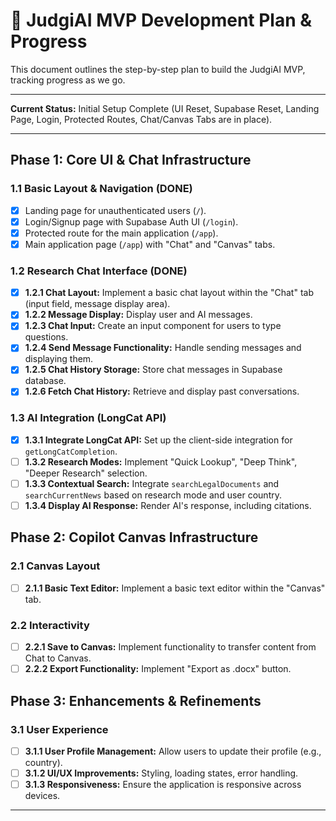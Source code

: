 # 🚀 JudgiAI MVP Development Plan & Progress

This document outlines the step-by-step plan to build the JudgiAI MVP, tracking progress as we go.

---

**Current Status:** Initial Setup Complete (UI Reset, Supabase Reset, Landing Page, Login, Protected Routes, Chat/Canvas Tabs are in place).

---

## Phase 1: Core UI & Chat Infrastructure

### 1.1 Basic Layout & Navigation (DONE)
- [x] Landing page for unauthenticated users (`/`).
- [x] Login/Signup page with Supabase Auth UI (`/login`).
- [x] Protected route for the main application (`/app`).
- [x] Main application page (`/app`) with "Chat" and "Canvas" tabs.

### 1.2 Research Chat Interface (DONE)
- [x] **1.2.1 Chat Layout:** Implement a basic chat layout within the "Chat" tab (input field, message display area).
- [x] **1.2.2 Message Display:** Display user and AI messages.
- [x] **1.2.3 Chat Input:** Create an input component for users to type questions.
- [x] **1.2.4 Send Message Functionality:** Handle sending messages and displaying them.
- [x] **1.2.5 Chat History Storage:** Store chat messages in Supabase database.
- [x] **1.2.6 Fetch Chat History:** Retrieve and display past conversations.

### 1.3 AI Integration (LongCat API)
- [x] **1.3.1 Integrate LongCat API:** Set up the client-side integration for `getLongCatCompletion`.
- [ ] **1.3.2 Research Modes:** Implement "Quick Lookup", "Deep Think", "Deeper Research" selection.
- [ ] **1.3.3 Contextual Search:** Integrate `searchLegalDocuments` and `searchCurrentNews` based on research mode and user country.
- [ ] **1.3.4 Display AI Response:** Render AI's response, including citations.

## Phase 2: Copilot Canvas Infrastructure

### 2.1 Canvas Layout
- [ ] **2.1.1 Basic Text Editor:** Implement a basic text editor within the "Canvas" tab.

### 2.2 Interactivity
- [ ] **2.2.1 Save to Canvas:** Implement functionality to transfer content from Chat to Canvas.
- [ ] **2.2.2 Export Functionality:** Implement "Export as .docx" button.

## Phase 3: Enhancements & Refinements

### 3.1 User Experience
- [ ] **3.1.1 User Profile Management:** Allow users to update their profile (e.g., country).
- [ ] **3.1.2 UI/UX Improvements:** Styling, loading states, error handling.
- [ ] **3.1.3 Responsiveness:** Ensure the application is responsive across devices.

---